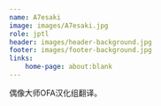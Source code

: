 ```yaml
---
name: A7esaki
image: images/A7esaki.jpg
role: jptl
header: images/header-background.jpg
footer: images/footer-background.jpg
links:
    home-page: about:blank
---
```


偶像大师OFA汉化组翻译。